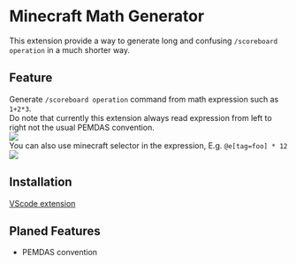 # Minecraft Math Generator
This extension provide a way to generate long and confusing `/scoreboard operation` in a much shorter way.

## Feature
Generate `/scoreboard operation` command from math expression such as `1+2*3`.  
Do note that currently this extension always read expression from left to right not the usual PEMDAS convention.  
![](https://media.giphy.com/media/8ZeZuDDCClGOBWakch/giphy.gif)  
You can also use minecraft selector in the expression, E.g. `@e[tag=foo] * 12`  
![](https://media.giphy.com/media/cQ7bpYQ9iyxaFBjGHq/giphy.gif)  

## Installation
[VScode extension](https://marketplace.visualstudio.com/items?itemName=Boomber.mc-math-generator&ssr=false#overview)

## Planed Features
- PEMDAS convention
